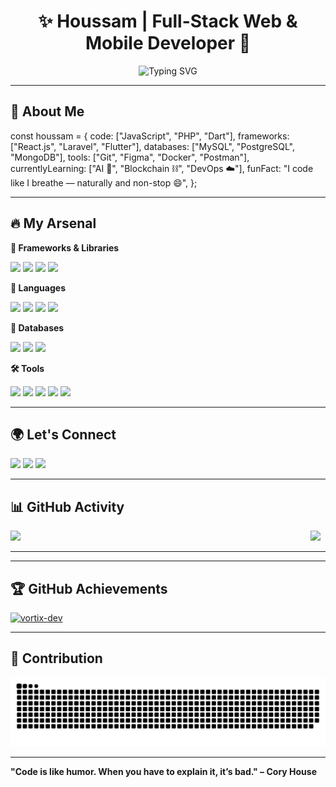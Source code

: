 <h1 align="center">✨ Houssam | Full-Stack Web & Mobile Developer 🚀</h1>
<p align="center">
  <img src="https://readme-typing-svg.herokuapp.com?font=Fira+Code&size=24&pause=1000&center=true&vCenter=true&width=435&lines=Hello+World!+I'm+Houssam+👋;Passionate+Full-Stack+Dev+💻;Crafting+Clean+Code+%F0%9F%93%9A;Let's+Build+Something+Awesome+Together!+%F0%9F%94%A5" alt="Typing SVG" />
</p>

---

## 🧠 About Me

const houssam = {
  code: ["JavaScript", "PHP", "Dart"],
  frameworks: ["React.js", "Laravel", "Flutter"],
  databases: ["MySQL", "PostgreSQL", "MongoDB"],
  tools: ["Git", "Figma", "Docker", "Postman"],
  currentlyLearning: ["AI 🤖", "Blockchain ⛓️", "DevOps ☁️"],
  funFact: "I code like I breathe — naturally and non-stop 😄",
};

---

## 🔥 My Arsenal

**🚀 Frameworks & Libraries**

<p align="left"> <img src="https://cdn.jsdelivr.net/gh/devicons/devicon/icons/react/react-original.svg" width="40"/>  <img src="https://cdn.jsdelivr.net/gh/devicons/devicon/icons/laravel/laravel-original.svg" width="40"/> <img src="https://cdn.jsdelivr.net/gh/devicons/devicon/icons/flutter/flutter-original.svg" width="40"/> <img src="https://cdn.jsdelivr.net/gh/devicons/devicon/icons/bootstrap/bootstrap-original.svg" width="40"/>  </p>

**🧠 Languages**

<p align="left"> <img src="https://cdn.jsdelivr.net/gh/devicons/devicon/icons/javascript/javascript-original.svg" width="40"/> <img src="https://cdn.jsdelivr.net/gh/devicons/devicon/icons/typescript/typescript-original.svg" width="40"/> <img src="https://cdn.jsdelivr.net/gh/devicons/devicon/icons/php/php-original.svg" width="40"/> <img src="https://cdn.jsdelivr.net/gh/devicons/devicon/icons/dart/dart-original.svg" width="40"/> </p>

**💾 Databases**

<p align="left"> <img src="https://cdn.jsdelivr.net/gh/devicons/devicon/icons/mysql/mysql-original-wordmark.svg" width="50"/> <img src="https://cdn.jsdelivr.net/gh/devicons/devicon/icons/mongodb/mongodb-original.svg" width="40"/> <img src="https://cdn.jsdelivr.net/gh/devicons/devicon/icons/postgresql/postgresql-original.svg" width="40"/> </p>

**🛠️ Tools**

<p align="left"> <img src="https://cdn.jsdelivr.net/gh/devicons/devicon/icons/git/git-original.svg" width="40"/> <img src="https://cdn.jsdelivr.net/gh/devicons/devicon/icons/docker/docker-original.svg" width="40"/> <img src="https://cdn.jsdelivr.net/gh/devicons/devicon/icons/figma/figma-original.svg" width="40"/> <img src="https://cdn.jsdelivr.net/gh/devicons/devicon/icons/vscode/vscode-original.svg" width="40"/> <img src="https://cdn.jsdelivr.net/gh/devicons/devicon/icons/linux/linux-original.svg" width="40"/> </p>

---

## 🌍 Let's Connect

<p align="left"> <a href="mailto:vortixdev@gmail.com"><img src="https://img.shields.io/badge/Gmail-D14836?style=for-the-badge&logo=gmail&logoColor=white"/></a> <a href="https://www.linkedin.com/in/houssam-elddine-benbehaz-430a25343/"><img src="https://img.shields.io/badge/LinkedIn-0A66C2?style=for-the-badge&logo=linkedin&logoColor=white"/></a> <a href="https://instagram.com/vortixdev"><img src="https://img.shields.io/badge/Instagram-E4405F?style=for-the-badge&logo=instagram&logoColor=white"/></a>  </p>

---

## 📊 GitHub Activity

<p align="center"> <img align="left" width="480" src="https://github-readme-stats.zohan.tech/api?username=vortix-dev&theme=monokai" show_icons=true count_private=true /><p/><p><img src="https://github-readme-stats.vercel.app/api/top-langs/?username=vortix-dev&layout=compact&theme=github_dark"/></p>

---

---

## 🏆 GitHub Achievements

<p align="left">
  <a href="https://github.com/ryo-ma/github-profile-trophy">
    <img src="https://github-profile-trophy.vercel.app/?username=vortix-dev" alt="vortix-dev" />
  </a>
</p>

---

## 🐍 Contribution 

<p align="center"> <img src="https://github.com/Platane/snk/raw/output/github-contribution-grid-snake.svg" /> </p>

---


**"Code is like humor. When you have to explain it, it’s bad." – Cory House**


